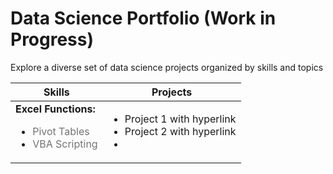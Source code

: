 # Data Science Portfolio (Work in Progress)
Explore a diverse set of data science projects organized by skills and topics

| Skills      | Projects                                                   |
|---------------|----------------------------------------------------------|
| <strong>Excel Functions:</strong><br><ul><li><span style="opacity: 0.6;">Pivot Tables</li></span><li><span style="opacity: 0.6;">VBA Scripting</span></li></ul> | <ul><li>Project 1 with hyperlink</li><li>Project 2 with hyperlink</li><li></ul>|
